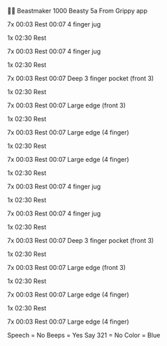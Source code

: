 👋🏽 Beastmaker 1000 Beasty 5a
From Grippy app

7x
00:03 Rest
00:07 4 finger jug

1x
02:30 Rest

7x
00:03 Rest
00:07 4 finger jug

1x
02:30 Rest

7x
00:03 Rest
00:07 Deep 3 finger pocket (front 3)

1x
02:30 Rest

7x
00:03 Rest
00:07 Large edge (front 3)

1x
02:30 Rest

7x
00:03 Rest
00:07 Large edge (4 finger)

1x
02:30 Rest

7x
00:03 Rest
00:07 Large edge (4 finger)

1x
02:30 Rest

7x
00:03 Rest
00:07 4 finger jug

1x
02:30 Rest

7x
00:03 Rest
00:07 4 finger jug

1x
02:30 Rest

7x
00:03 Rest
00:07 Deep 3 finger pocket (front 3)

1x
02:30 Rest

7x
00:03 Rest
00:07 Large edge (front 3)

1x
02:30 Rest

7x
00:03 Rest
00:07 Large edge (4 finger)

1x
02:30 Rest

7x
00:03 Rest
00:07 Large edge (4 finger)


Speech = No
Beeps = Yes
Say 321 = No
Color = Blue
